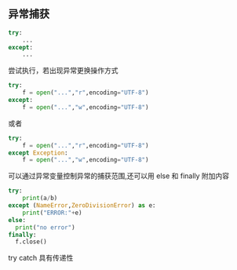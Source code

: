 ## 异常捕获

```python
try:
	...
except:
	...
```

尝试执行，若出现异常更换操作方式

```python
try:
	f = open("...","r",encoding="UTF-8")
except:
	f = open("...","w",encoding="UTF-8")
```

或者

```python
try:
	f = open("...","r",encoding="UTF-8")
except Exception:
	f = open("...","w",encoding="UTF-8")
```

可以通过异常变量控制异常的捕获范围,还可以用 else 和 finally 附加内容

```python
try:
	print(a/b)
except (NameError,ZeroDivisionError) as e:
	print("ERROR:"+e)
else:
  print("no error")
finally:
  f.close()
```

try catch 具有传递性